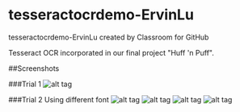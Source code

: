 # tesseractocrdemo-ErvinLu
tesseractocrdemo-ErvinLu created by Classroom for GitHub

Tesseract OCR incorporated in our final project "Huff 'n Puff".

##Screenshots

###Trial 1
![alt tag](https://github.com/DeLaSalleUniversity-Manila/tesseractocrdemo-ErvinLu/blob/master/Screenshot_2015-11-26-11-05-53.png)

###Trial 2
Using different font
![alt tag](https://github.com/DeLaSalleUniversity-Manila/tesseractocrdemo-ErvinLu/blob/master/Screenshot_2015-11-26-13-57-22.png)
![alt tag](https://github.com/DeLaSalleUniversity-Manila/tesseractocrdemo-ErvinLu/blob/master/Screenshot_2015-11-26-13-58-39.png)
![alt tag](https://github.com/DeLaSalleUniversity-Manila/tesseractocrdemo-ErvinLu/blob/master/Screenshot_2015-11-26-13-59-58.png)
![alt tag](https://github.com/DeLaSalleUniversity-Manila/tesseractocrdemo-ErvinLu/blob/master/Screenshot_2015-11-26-14-01-26.png)

